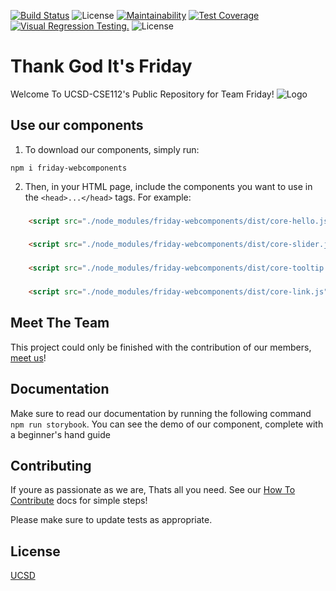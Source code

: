 [![Build Status](https://travis-ci.com/ucsd-cse112/team13.svg?branch=master)](https://travis-ci.com/ucsd-cse112/team13)
![License](https://img.shields.io/badge/License-MIT-yellow.svg)
[![Maintainability](https://api.codeclimate.com/v1/badges/d1fbf57bc7a51fcfdf09/maintainability)](https://codeclimate.com/github/ucsd-cse112/team13/maintainability)
[![Test Coverage](https://api.codeclimate.com/v1/badges/d1fbf57bc7a51fcfdf09/test_coverage)](https://codeclimate.com/github/ucsd-cse112/team13/test_coverage)
[![Visual Regression Testing.](https://percy.io/static/images/percy-badge.svg)](https://percy.io/ucsd-cse112/ucsd-cse112)
![License](https://img.shields.io/badge/License-MIT-yellow.svg)

# Thank God It's Friday
Welcome To UCSD-CSE112's Public Repository for Team Friday!
![Logo](https://github.com/ucsd-cse112/team13/blob/master/res/logo.png)

## Use our components
1. To download our components, simply run:

`npm i friday-webcomponents`

2. Then, in your HTML page, include the components you want to use in the `<head>...</head>` tags. For example:

### <core-hello>

```html
	<script src="./node_modules/friday-webcomponents/dist/core-hello.js"></script>
```

### <core-slider>

```html
	<script src="./node_modules/friday-webcomponents/dist/core-slider.js"></script>
```

### <core-tooltip>

```html
	<script src="./node_modules/friday-webcomponents/dist/core-tooltip.js"></script>
```

### <core-link>

```html
	<script src="./node_modules/friday-webcomponents/dist/core-link.js"></script>
```


## Meet The Team
This project could only be finished with the contribution of our members, [meet us](https://github.com/ucsd-cse112/team13/blob/master/teamProfile.html)!

## Documentation
Make sure to read our documentation by running the following command
`npm run storybook`.
You can see the demo of our component, complete with a beginner's hand guide

## Contributing
If youre as passionate as we are, Thats all you need. 
See our [How To Contribute](./CONTRIBUTING.md) docs for simple steps!


Please make sure to update tests as appropriate.

## License
[UCSD]()